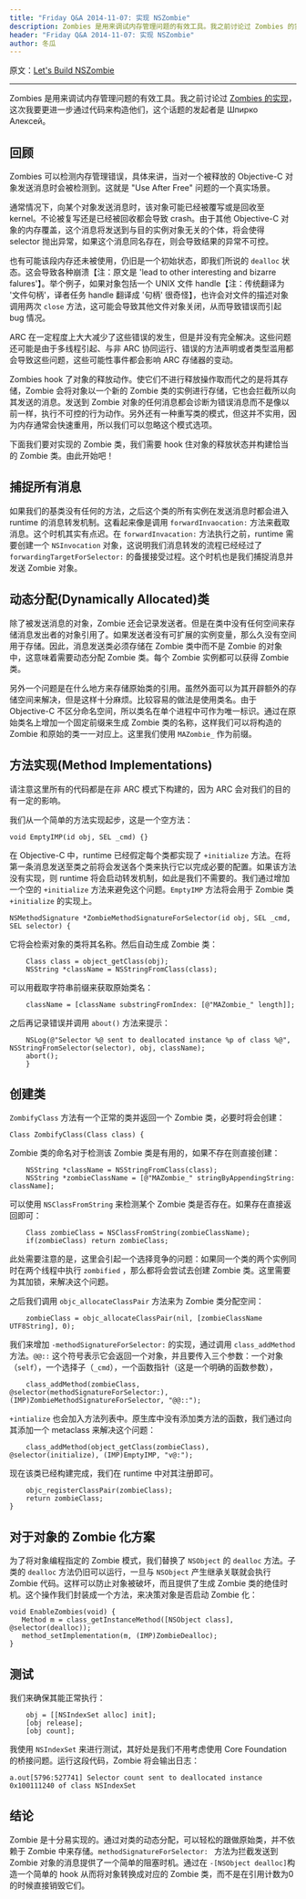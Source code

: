 ```yaml
---
title: "Friday Q&A 2014-11-07: 实现 NSZombie"
description: Zombies 是用来调试内存管理问题的有效工具。我之前讨论过 Zombies 的实现，这次我要更进一步通过代码来构造他们，这个话题的发起者是 Шпирко Алексей。
header: "Friday Q&A 2014-11-07: 实现 NSZombie"
author: 冬瓜
---
```


原文：[Let's Build NSZombie](https://www.mikeash.com/pyblog/friday-qa-2014-11-07-lets-build-nszombie.html)

---

Zombies 是用来调试内存管理问题的有效工具。我之前讨论过 [Zombies 的实现](https://www.mikeash.com/pyblog/friday-qa-2011-05-20-the-inner-life-of-zombies.html)，这次我要更进一步通过代码来构造他们，这个话题的发起者是 Шпирко Алексей。

## 回顾

Zombies 可以检测内存管理错误，具体来讲，当对一个被释放的 Objective-C 对象发送消息时会被检测到。这就是 "Use After Free" 问题的一个真实场景。

通常情况下，向某个对象发送消息时，该对象可能已经被覆写或是回收至 kernel。不论被复写还是已经被回收都会导致 crash。由于其他 Objective-C 对象的内存覆盖，这个消息将发送到与目的实例对象无关的个体，将会使得 selector 抛出异常，如果这个消息同名存在，则会导致结果的异常不可控。

也有可能该段内存还未被使用，仍旧是一个初始状态，即我们所说的 `dealloc` 状态。这会导致各种崩溃【注：原文是 'lead to other interesting and bizarre falures'】。举个例子，如果对象包括一个 UNIX 文件 handle【注：传统翻译为 '文件句柄'，译者任务 handle 翻译成 '句柄' 很奇怪】，也许会对文件的描述对象调用两次 `close` 方法，这可能会导致其他文件对象关闭，从而导致错误而引起 bug 情况。

ARC 在一定程度上大大减少了这些错误的发生，但是并没有完全解决。这些问题还可能是由于多线程引起、与非 ARC 协同运行、错误的方法声明或者类型滥用都会导致这些问题，这些可能性事件都会影响 ARC 存储器的变动。

Zombies hook 了对象的释放动作。使它们不进行释放操作取而代之的是将其存储，Zombie 会将对象以一个新的 Zombie 类的实例进行存储，它也会拦截所以向其发送的消息。发送到 Zombie 对象的任何消息都会诊断为错误消息而不是像以前一样，执行不可控的行为动作。另外还有一种重写类的模式，但这并不实用，因为内存通常会快速重用，所以我们可以忽略这个模式选项。

下面我们要对实现的 Zombie 类，我们需要 hook  住对象的释放状态并构建恰当的 Zombie 类。由此开始吧！

## 捕捉所有消息

如果我们的基类没有任何的方法，之后这个类的所有实例在发送消息时都会进入 runtime 的消息转发机制。这看起来像是调用 `forwardInvaocation:` 方法来截取消息。这个时机其实有点迟。在 `forwardInvacation:` 方法执行之前，runtime 需要创建一个 `NSInvocation` 对象，这说明我们消息转发的流程已经经过了 `forwardingTargetForSelector:` 的备援接受过程。这个时机也是我们捕捉消息并发送 Zombie 对象。

## 动态分配(Dynamically Allocated)类

除了被发送消息的对象，Zombie 还会记录发送者。但是在类中没有任何空间来存储消息发出者的对象引用了。如果发送者没有可扩展的实例变量，那么久没有空间用于存储。因此，消息发送类必须存储在 Zombie 类中而不是 Zombie  的对象中，这意味着需要动态分配 Zombie 类。每个 Zombie 实例都可以获得 Zombie 类。

另外一个问题是在什么地方来存储原始类的引用。虽然外面可以为其开辟额外的存储空间来解决，但是这样十分麻烦。比较容易的做法是使用类名。由于 Objective-C 不区分命名空间，所以类名在单个进程中可作为唯一标识。通过在原始类名上增加一个固定前缀来生成 Zombie 类的名称，这样我们可以将构造的 Zombie 和原始的类一一对应上。这里我们使用 `MAZombie_` 作为前缀。

## 方法实现(Method Implementations)

请注意这里所有的代码都是在非 ARC 模式下构建的，因为 ARC 会对我们的目的有一定的影响。

我们从一个简单的方法实现起步，这是一个空方法：

```ObjC
void EmptyIMP(id obj, SEL _cmd) {}
```

在 Objective-C 中，runtime 已经假定每个类都实现了 `+initialize` 方法。在将第一条消息发送至类之前将会发送各个类来执行它以完成必要的配置。如果该方法没有实现，则 runtime 将会启动转发机制，如此是我们不需要的。我们通过增加一个空的 `+initialize` 方法来避免这个问题。`EmptyIMP` 方法将会用于 Zombie 类 `+initialize` 的实现上。

```ObjC
NSMethodSignature *ZombieMethodSignatureForSelector(id obj, SEL _cmd, SEL selector) {
```

它将会检索对象的类将其名称。然后自动生成 Zombie 类：

```ObjC
	Class class = object_getClass(obj);
	NSString *className = NSStringFromClass(class);
```


可以用截取字符串前缀来获取原始类名：

```ObjC
	className = [className substringFromIndex: [@"MAZombie_" length]];
```

之后再记录错误并调用 `about()` 方法来提示：

```ObjC
	NSLog(@"Selector %@ sent to deallocated instance %p of class %@", NSStringFromSelector(selector), obj, className);
	abort();
    }
```

## 创建类

`ZombifyClass` 方法有一个正常的类并返回一个 Zombie 类，必要时将会创建：

```ObjC
Class ZombifyClass(Class class) {
```

Zombie 类的命名对于检测该 Zombie 类是有用的，如果不存在则直接创建：

```ObjC
	NSString *className = NSStringFromClass(class);
	NSString *zombieClassName = [@"MAZombie_" stringByAppendingString: className];
```

可以使用 `NSClassFromString` 来检测某个 Zombie 类是否存在。如果存在直接返回即可：

```ObjC
	Class zombieClass = NSClassFromString(zombieClassName);
	if(zombieClass) return zombieClass;
```

此处需要注意的是，这里会引起一个选择竞争的问题：如果同一个类的两个实例同时在两个线程中执行 `zombified` ，那么都将会尝试去创建 Zombie 类。这里需要为其加锁，来解决这个问题。

之后我们调用 `objc_allocateClassPair` 方法来为 Zombie 类分配空间：

```ObjC
	zombieClass = objc_allocateClassPair(nil, [zombieClassName UTF8String], 0);
```

我们来增加 `-methodSignatureForSelector:` 的实现，通过调用 `class_addMethod` 方法。`@@::` 这个符号表示它会返回一个对象，并且要传入三个参数：一个对象（`self`），一个选择子（`_cmd`），一个函数指针（这是一个明确的函数参数），

```ObjC
	class_addMethod(zombieClass, @selector(methodSignatureForSelector:), (IMP)ZombieMethodSignatureForSelector, "@@::");
```

 `+intialize` 也会加入方法列表中。原生库中没有添加类方法的函数，我们通过向其添加一个 metaclass 来解决这个问题：
 
```ObjC
	class_addMethod(object_getClass(zombieClass), @selector(initialize), (IMP)EmptyIMP, "v@:");
```

现在该类已经构建完成，我们在 runtime 中对其注册即可。

```ObjC
	objc_registerClassPair(zombieClass);
	return zombieClass;
}
```

## 对于对象的 Zombie 化方案

为了将对象编程指定的 Zombie 模式，我们替换了 `NSObject` 的 `dealloc` 方法。子类的 `dealloc` 方法仍旧可以运行，一旦与 `NSObject` 产生继承关联就会执行 Zombie 代码。这样可以防止对象被破坏，而且提供了生成 Zombie 类的绝佳时机。这个操作我们封装成一个方法，来决策对象是否启动 Zombie 化：

```ObjC
void EnableZombies(void) {
   Method m = class_getInstanceMethod([NSObject class], @selector(dealloc));
   method_setImplementation(m, (IMP)ZombieDealloc);
}
```

## 测试

我们来确保其能正常执行：

```ObjC
	obj = [[NSIndexSet alloc] init];
	[obj release];
	[obj count];
```

我使用 `NSIndexSet` 来进行测试，其好处是我们不用考虑使用 Core Foundation 的桥接问题。运行这段代码，Zombie 将会输出日志：

```ObjC
a.out[5796:527741] Selector count sent to deallocated instance 0x100111240 of class NSIndexSet
```

## 结论

Zombie 是十分易实现的。通过对类的动态分配，可以轻松的跟做原始类，并不依赖于 Zombie 中来存储。`methodSignatureForSelector: ` 方法为拦截发送到 Zombie 对象的消息提供了一个简单的阻塞时机。通过在 `-[NSObject dealloc]`构造一个简单的 hook 从而将对象转换成对应的 Zombie 类，而不是在引用计数为0的时候直接销毁它们。
